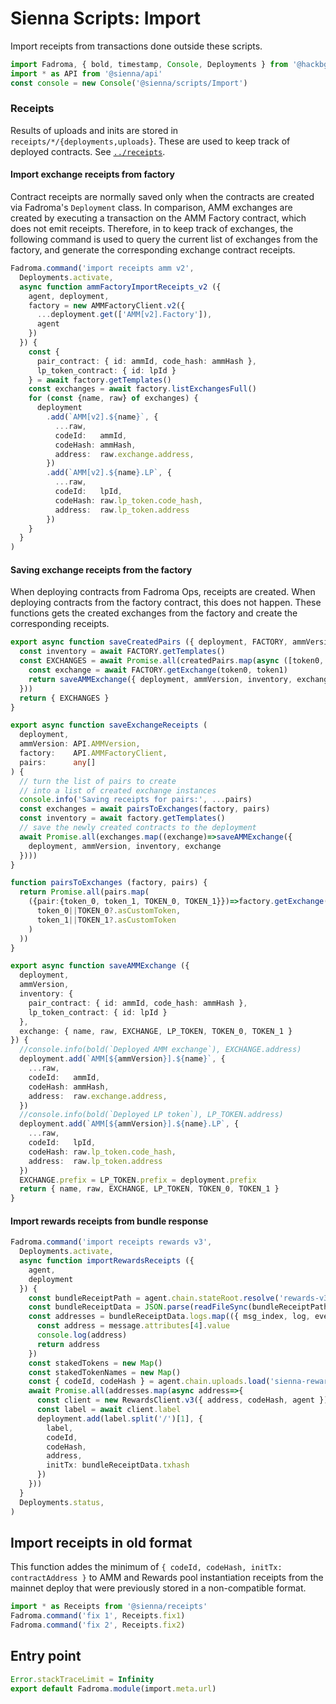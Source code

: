 # Sienna Scripts: Import

Import receipts from transactions done outside these scripts.

```typescript
import Fadroma, { bold, timestamp, Console, Deployments } from '@hackbg/fadroma'
import * as API from '@sienna/api'
const console = new Console('@sienna/scripts/Import')
```

### Receipts

Results of uploads and inits are stored in `receipts/*/{deployments,uploads}`.
These are used to keep track of deployed contracts.
See [`../receipts`](../receipts).

#### Import exchange receipts from factory

Contract receipts are normally saved only when the contracts
are created via Fadroma's `Deployment` class. In comparison,
AMM exchanges are created by executing a transaction on the
AMM Factory contract, which does not emit receipts. Therefore,
in to keep track of exchanges, the following command is used
to query the current list of exchanges from the factory, and
generate the corresponding exchange contract receipts.

```typescript
Fadroma.command('import receipts amm v2',
  Deployments.activate,
  async function ammFactoryImportReceipts_v2 ({
    agent, deployment,
    factory = new AMMFactoryClient.v2({
      ...deployment.get(['AMM[v2].Factory']),
      agent
    })
  }) {
    const {
      pair_contract: { id: ammId, code_hash: ammHash },
      lp_token_contract: { id: lpId }
    } = await factory.getTemplates()
    const exchanges = await factory.listExchangesFull()
    for (const {name, raw} of exchanges) {
      deployment
        .add(`AMM[v2].${name}`, {
          ...raw,
          codeId:   ammId,
          codeHash: ammHash,
          address:  raw.exchange.address,
        })
        .add(`AMM[v2].${name}.LP`, {
          ...raw,
          codeId:   lpId,
          codeHash: raw.lp_token.code_hash,
          address:  raw.lp_token.address
        })
    }
  }
)
```

#### Saving exchange receipts from the factory

When deploying contracts from Fadroma Ops, receipts are created.
When deploying contracts from the factory contract, this does not happen.
These functions gets the created exchanges from the factory and
create the corresponding receipts.

```typescript
export async function saveCreatedPairs ({ deployment, FACTORY, ammVersion, createdPairs }) {
  const inventory = await FACTORY.getTemplates()
  const EXCHANGES = await Promise.all(createdPairs.map(async ([token0, token1])=>{
    const exchange = await FACTORY.getExchange(token0, token1)
    return saveAMMExchange({ deployment, ammVersion, inventory, exchange })
  }))
  return { EXCHANGES }
}

export async function saveExchangeReceipts (
  deployment,
  ammVersion: API.AMMVersion,
  factory:    API.AMMFactoryClient,
  pairs:      any[]
) {
  // turn the list of pairs to create
  // into a list of created exchange instances
  console.info('Saving receipts for pairs:', ...pairs)
  const exchanges = await pairsToExchanges(factory, pairs)
  const inventory = await factory.getTemplates()
  // save the newly created contracts to the deployment
  await Promise.all(exchanges.map((exchange)=>saveAMMExchange({
    deployment, ammVersion, inventory, exchange
  })))
}

function pairsToExchanges (factory, pairs) {
  return Promise.all(pairs.map(
    ({pair:{token_0, token_1, TOKEN_0, TOKEN_1}})=>factory.getExchange(
      token_0||TOKEN_0?.asCustomToken,
      token_1||TOKEN_1?.asCustomToken
    )
  ))
}

export async function saveAMMExchange ({
  deployment,
  ammVersion,
  inventory: {
    pair_contract: { id: ammId, code_hash: ammHash },
    lp_token_contract: { id: lpId }
  },
  exchange: { name, raw, EXCHANGE, LP_TOKEN, TOKEN_0, TOKEN_1 }
}) {
  //console.info(bold(`Deployed AMM exchange`), EXCHANGE.address)
  deployment.add(`AMM[${ammVersion}].${name}`, {
    ...raw,
    codeId:   ammId,
    codeHash: ammHash,
    address:  raw.exchange.address,
  })
  //console.info(bold(`Deployed LP token`), LP_TOKEN.address)
  deployment.add(`AMM[${ammVersion}].${name}.LP`, {
    ...raw,
    codeId:   lpId,
    codeHash: raw.lp_token.code_hash,
    address:  raw.lp_token.address
  })
  EXCHANGE.prefix = LP_TOKEN.prefix = deployment.prefix
  return { name, raw, EXCHANGE, LP_TOKEN, TOKEN_0, TOKEN_1 }
}
```

#### Import rewards receipts from bundle response

```typescript
Fadroma.command('import receipts rewards v3',
  Deployments.activate,
  async function importRewardsReceipts ({
    agent,
    deployment
  }) {
    const bundleReceiptPath = agent.chain.stateRoot.resolve('rewards-v3.json')
    const bundleReceiptData = JSON.parse(readFileSync(bundleReceiptPath, 'utf8'))
    const addresses = bundleReceiptData.logs.map(({ msg_index, log, events: [ message, wasm ] })=>{
      const address = message.attributes[4].value
      console.log(address)
      return address
    })
    const stakedTokens = new Map()
    const stakedTokenNames = new Map()
    const { codeId, codeHash } = agent.chain.uploads.load('sienna-rewards@39e87e4.wasm')
    await Promise.all(addresses.map(async address=>{
      const client = new RewardsClient.v3({ address, codeHash, agent })
      const label = await client.label
      deployment.add(label.split('/')[1], {
        label,
        codeId,
        codeHash,
        address,
        initTx: bundleReceiptData.txhash
      })
    }))
  }
  Deployments.status,
)
```

## Import receipts in old format

This function addes the minimum of
`{ codeId, codeHash, initTx: contractAddress }`
to AMM and Rewards pool instantiation receipts
from the mainnet deploy that were previously stored
in a non-compatible format.

```typescript
import * as Receipts from '@sienna/receipts'
Fadroma.command('fix 1', Receipts.fix1)
Fadroma.command('fix 2', Receipts.fix2)
```

## Entry point

```typescript
Error.stackTraceLimit = Infinity
export default Fadroma.module(import.meta.url)
```
